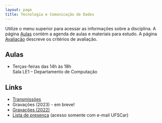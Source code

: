 ```yaml
---
layout: page
title: Tecnologia e Comunicação de Dados
---
```


Utilize o menu superior para acessar as informações sobre a disciplina. A página [Aulas](/aulas/) contém a agenda de aulas e materiais para estudo. A página [Avaliação](/avaliacao/) descreve os critérios de avaliação.

## Aulas

 * Terças-feiras das 14h às 18h<br />Sala LE1 – Departamento de Computação

## Links

 * [Transmissões](https://www.twitch.tv/thotypous)
 * Gravações (2023) - em breve!
 * [Gravações (2022)](https://www.youtube.com/playlist?list=PLtQaN06AB3mK0cYdvoMdI6tcciBHMFTrK)
 * [Lista de presença](https://docs.google.com/spreadsheets/d/1DyrT7CdWuKxKt0bI4xoeZplVEaVtIYZ2p6yUJVK9a8s/edit?usp=sharing) (acesso somente com e-mail UFSCar)
